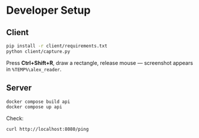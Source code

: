 # Developer Setup

## Client
```bash
pip install -r client/requirements.txt
python client/capture.py
```
Press **Ctrl+Shift+R**, draw a rectangle, release mouse — screenshot appears in `%TEMP%\alex_reader`.

## Server
```bash
docker compose build api
docker compose up api
```
Check:
```bash
curl http://localhost:8080/ping
```
